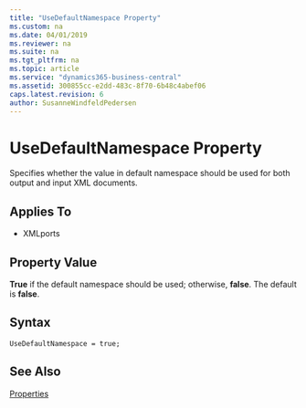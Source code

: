 ```yaml
---
title: "UseDefaultNamespace Property"
ms.custom: na
ms.date: 04/01/2019
ms.reviewer: na
ms.suite: na
ms.tgt_pltfrm: na
ms.topic: article
ms.service: "dynamics365-business-central"
ms.assetid: 300855cc-e2dd-483c-8f70-6b48c4abef06
caps.latest.revision: 6
author: SusanneWindfeldPedersen
---
```


 

# UseDefaultNamespace Property
Specifies whether the value in default namespace should be used for both output and input XML documents.  
  
## Applies To  
  
-   XMLports  
  
## Property Value  
 **True** if the default namespace should be used; otherwise, **false**. The default is **false**.  

## Syntax
```
UseDefaultNamespace = true;
```
  
## See Also  
 [Properties](devenv-properties.md)